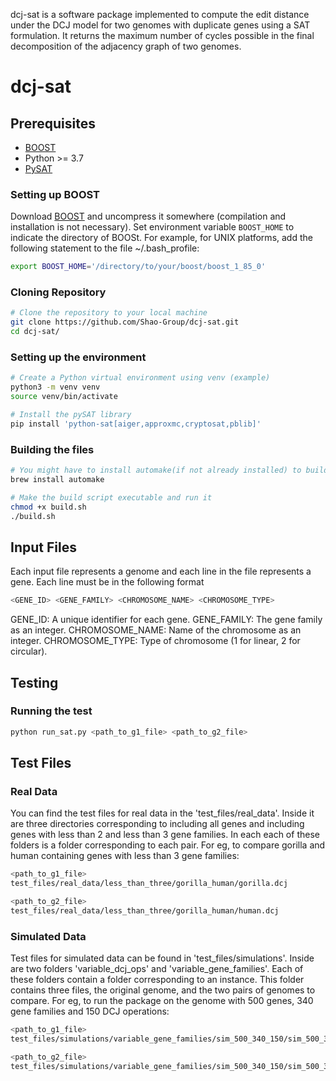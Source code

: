 dcj-sat is a software package implemented to compute the edit distance under
the DCJ model for two genomes with duplicate genes using a SAT formulation. It returns
the maximum number of cycles possible in the final decomposition of the adjacency graph of two genomes.


# dcj-sat

## Prerequisites

- [BOOST](http://www.boost.org)
- Python >= 3.7
- [PySAT](https://pysathq.github.io/)

### Setting up BOOST 
Download [BOOST](http://www.boost.org) and uncompress it somewhere (compilation and installation is not necessary). Set environment variable `BOOST_HOME` to indicate the directory of BOOSt. For example, for UNIX platforms, add the following statement to the file ~/.bash_profile:

```sh
export BOOST_HOME='/directory/to/your/boost/boost_1_85_0'
```

### Cloning Repository

```sh
# Clone the repository to your local machine
git clone https://github.com/Shao-Group/dcj-sat.git
cd dcj-sat/
```

### Setting up the environment

```sh
# Create a Python virtual environment using venv (example)
python3 -m venv venv
source venv/bin/activate

# Install the pySAT library
pip install 'python-sat[aiger,approxmc,cryptosat,pblib]'
```

### Building the files
```sh
# You might have to install automake(if not already installed) to build dependencies. For example (using homebrew on mac)
brew install automake
```

```sh
# Make the build script executable and run it
chmod +x build.sh
./build.sh
```

## Input Files
Each input file represents a genome and each line in the file represents a gene. Each line must be in the following format
```sh
<GENE_ID> <GENE_FAMILY> <CHROMOSOME_NAME> <CHROMOSOME_TYPE>
```

GENE_ID: A unique identifier for each gene.
GENE_FAMILY: The gene family as an integer.
CHROMOSOME_NAME: Name of the chromosome as an integer.
CHROMOSOME_TYPE: Type of chromosome (1 for linear, 2 for circular).

## Testing

### Running the test
```sh
python run_sat.py <path_to_g1_file> <path_to_g2_file>
```

## Test Files

### Real Data
You can find the test files for real data in the 'test_files/real_data'. Inside it are three directories corresponding to including all genes and including genes with less than 2 and less than 3 gene families. In each each of these folders is a folder corresponding to each pair. For eg, to compare gorilla and human containing genes with less than 3 gene families:

```sh
<path_to_g1_file>
test_files/real_data/less_than_three/gorilla_human/gorilla.dcj

<path_to_g2_file>
test_files/real_data/less_than_three/gorilla_human/human.dcj
```

### Simulated Data
Test files for simulated data can be found in 'test\_files/simulations'. Inside are two folders 'variable\_dcj\_ops' and 'variable\_gene\_families'. Each of these folders contain a folder corresponding to an instance. This folder contains three files, the original genome, and the two pairs of genomes to compare. For eg, to run the package on the genome with 500 genes, 340 gene families and 150 DCJ operations:

```sh
<path_to_g1_file>
test_files/simulations/variable_gene_families/sim_500_340_150/sim_500_340_150_1.dcj

<path_to_g2_file>
test_files/simulations/variable_gene_families/sim_500_340_150/sim_500_340_150_2.dcj
```
